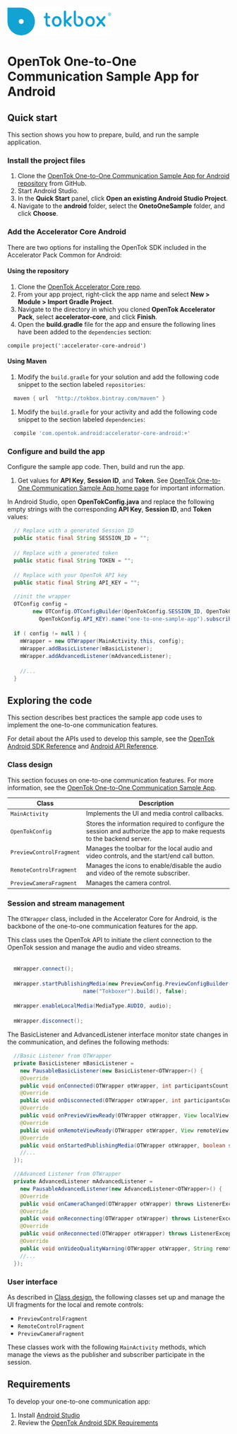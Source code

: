 ![logo](../tokbox-logo.png)

# OpenTok One-to-One Communication Sample App for Android

## Quick start

This section shows you how to prepare, build, and run the sample application.

### Install the project files

1. Clone the [OpenTok One-to-One Communication Sample App for Android repository](https://github.com/opentok/one-to-one-sample-apps/tree/master/android) from GitHub.
1. Start Android Studio.
1. In the **Quick Start** panel, click **Open an existing Android Studio Project**.
1. Navigate to the **android** folder, select the **OnetoOneSample** folder, and click **Choose**.


### Add the Accelerator Core Android

There are two options for installing the OpenTok SDK included in the Accelerator Pack Common for Android:


#### Using the repository

1. Clone the [OpenTok Accelerator Core repo](https://github.com/opentok/accelerator-core-android).
2. From your app project, right-click the app name and select **New > Module > Import Gradle Project**.
3. Navigate to the directory in which you cloned **OpenTok Accelerator Pack**, select **accelerator-core**, and click **Finish**.
4. Open the **build.gradle** file for the app and ensure the following lines have been added to the `dependencies` section:

```
compile project(':accelerator-core-android')

```

#### Using Maven

1. Modify the `build.gradle` for your solution and add the following code snippet to the section labeled `repositories`:

  ```gradle
    maven { url  "http://tokbox.bintray.com/maven" }
  ```

1. Modify the `build.gradle` for your activity and add the following code snippet to the section labeled `dependencies`:
  
  ```gradle
    compile 'com.opentok.android:accelerator-core-android:+'
  ```

### Configure and build the app

Configure the sample app code. Then, build and run the app.

1. Get values for **API Key**, **Session ID**, and **Token**. See [OpenTok One-to-One Communication Sample App home page](../README.md) for important information.

In Android Studio, open **OpenTokConfig.java** and replace the following empty strings with the corresponding **API Key**, **Session ID**, and **Token** values:

  ```java
    // Replace with a generated Session ID
    public static final String SESSION_ID = "";

    // Replace with a generated token
    public static final String TOKEN = "";

    // Replace with your OpenTok API key
    public static final String API_KEY = "";
  ```

  ```java
    //init the wrapper
    OTConfig config =
          new OTConfig.OTConfigBuilder(OpenTokConfig.SESSION_ID, OpenTokConfig.TOKEN,
            OpenTokConfig.API_KEY).name("one-to-one-sample-app").subscribeAutomatically(true).subscribeToSelf(false).build();
    
    if ( config != null ) {
      mWrapper = new OTWrapper(MainActivity.this, config);
      mWrapper.addBasicListener(mBasicListener);
      mWrapper.addAdvancedListener(mAdvancedListener);

      //...
    }
  ```

## Exploring the code

This section describes best practices the sample app code uses to implement the one-to-one communication features.

For detail about the APIs used to develop this sample, see the [OpenTok Android SDK Reference](https://tokbox.com/developer/sdks/android/reference/) and [Android API Reference](http://developer.android.com/reference/packages.html).


### Class design

This section focuses on one-to-one communication features. For more information, see the [OpenTok One-to-One Communication Sample App](https://github.com/opentok/one-to-one-sample-apps).

| Class        | Description  |
| ------------- | ------------- |
| `MainActivity`    | Implements the UI and media control callbacks. |
| `OpenTokConfig`   | Stores the information required to configure the session and authorize the app to make requests to the backend server.   |
| `PreviewControlFragment`   | Manages the toolbar for the local audio and video controls, and the start/end call button. |
| `RemoteControlFragment`   | Manages the icons to enable/disable the audio and video of the remote subscriber. |
| `PreviewCameraFragment `   | Manages the camera control. |


### Session and stream management

The `OTWrapper` class, included in the Accelerator Core for Android, is the backbone of the one-to-one communication features for the app.

This class uses the OpenTok API to initiate the client connection to the OpenTok session and manage the audio and video streams.
```java
  
  mWrapper.connect();
  
  mWrapper.startPublishingMedia(new PreviewConfig.PreviewConfigBuilder().
                        name("Tokboxer").build(), false);

  mWrapper.enableLocalMedia(MediaType.AUDIO, audio);
  
  mWrapper.disconnect();

```

The BasicListener and AdvancedListener interface monitor state changes in the communication, and defines the following methods:

```java
  //Basic Listener from OTWrapper
  private BasicListener mBasicListener =
    new PausableBasicListener(new BasicListener<OTWrapper>() {
    @Override
    public void onConnected(OTWrapper otWrapper, int participantsCount, String connId, String data) throws ListenerException { //...}
    @Override
    public void onDisconnected(OTWrapper otWrapper, int participantsCount, String connId, String data) throws ListenerException { //...}
    @Override
    public void onPreviewViewReady(OTWrapper otWrapper, View localView) throws ListenerException { //...}
    @Override
    public void onRemoteViewReady(OTWrapper otWrapper, View remoteView, String remoteId, String data) throws ListenerException { //...}
    @Override
    public void onStartedPublishingMedia(OTWrapper otWrapper, boolean screensharing) throws ListenerException { //...}
    //...
  });

```
```java
  //Advanced Listener from OTWrapper
  private AdvancedListener mAdvancedListener =
    new PausableAdvancedListener(new AdvancedListener<OTWrapper>() {
    @Override
    public void onCameraChanged(OTWrapper otWrapper) throws ListenerException { //... }
    @Override
    public void onReconnecting(OTWrapper otWrapper) throws ListenerException { //... }
    @Override
    public void onReconnected(OTWrapper otWrapper) throws ListenerException { //... }
    @Override
    public void onVideoQualityWarning(OTWrapper otWrapper, String remoteId) throws ListenerException { //... }
    //...
  });
```
### User interface

As described in [Class design](#class-design), the following classes set up and manage the UI fragments for the local and remote controls:

   - `PreviewControlFragment`
   - `RemoteControlFragment`
   - `PreviewCameraFragment`


These classes work with the following `MainActivity` methods, which manage the views as the publisher and subscriber participate in the session.

## Requirements

To develop your one-to-one communication app:

1. Install [Android Studio](http://developer.android.com/intl/es/sdk/index.html)
1. Review the [OpenTok Android SDK Requirements](https://tokbox.com/developer/sdks/android/#developerandclientrequirements)
